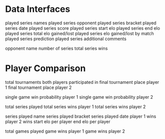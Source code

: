 # Data Interfaces

played series names
played series opponent
played series bracket
played series date
played series score
played series start elo
played series end elo
played series total elo gained/lost
played series elo gained/lost by match
played series prediction
played series additional comments

opponent name
number of series
total series wins

# Player Comparison

total tournaments both players participated in
final tournament place player 1
final tournament place player 2

single game win probability player 1
single game win probability player 2

total series played
total series wins player 1
total series wins player 2

series played name
series played bracket
series played date
player 1 wins
player 2 wins
start elo per player
end elo per player

total games played
game wins player 1
game wins player 2
